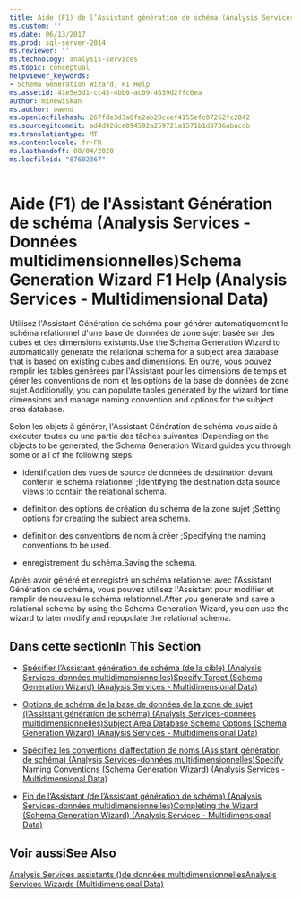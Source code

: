 ```yaml
---
title: Aide (F1) de l’Assistant génération de schéma (Analysis Services-données multidimensionnelles) | Microsoft Docs
ms.custom: ''
ms.date: 06/13/2017
ms.prod: sql-server-2014
ms.reviewer: ''
ms.technology: analysis-services
ms.topic: conceptual
helpviewer_keywords:
- Schema Generation Wizard, F1 Help
ms.assetid: 41e5e3d1-cc45-4bb0-ac09-4639d2ffc0ea
author: minewiskan
ms.author: owend
ms.openlocfilehash: 267fde3d3a0fe2ab28ccef4155efc07262fc2842
ms.sourcegitcommit: ad4d92dce894592a259721a1571b1d8736abacdb
ms.translationtype: MT
ms.contentlocale: fr-FR
ms.lasthandoff: 08/04/2020
ms.locfileid: "87602367"
---
```

# <a name="schema-generation-wizard-f1-help-analysis-services---multidimensional-data"></a><span data-ttu-id="b93c2-102">Aide (F1) de l'Assistant Génération de schéma (Analysis Services - Données multidimensionnelles)</span><span class="sxs-lookup"><span data-stu-id="b93c2-102">Schema Generation Wizard F1 Help (Analysis Services - Multidimensional Data)</span></span>
  <span data-ttu-id="b93c2-103">Utilisez l'Assistant Génération de schéma pour générer automatiquement le schéma relationnel d'une base de données de zone sujet basée sur des cubes et des dimensions existants.</span><span class="sxs-lookup"><span data-stu-id="b93c2-103">Use the Schema Generation Wizard to automatically generate the relational schema for a subject area database that is based on existing cubes and dimensions.</span></span> <span data-ttu-id="b93c2-104">En outre, vous pouvez remplir les tables générées par l'Assistant pour les dimensions de temps et gérer les conventions de nom et les options de la base de données de zone sujet.</span><span class="sxs-lookup"><span data-stu-id="b93c2-104">Additionally, you can populate tables generated by the wizard for time dimensions and manage naming convention and options for the subject area database.</span></span>  
  
 <span data-ttu-id="b93c2-105">Selon les objets à générer, l'Assistant Génération de schéma vous aide à exécuter toutes ou une partie des tâches suivantes :</span><span class="sxs-lookup"><span data-stu-id="b93c2-105">Depending on the objects to be generated, the Schema Generation Wizard guides you through some or all of the following steps:</span></span>  
  
-   <span data-ttu-id="b93c2-106">identification des vues de source de données de destination devant contenir le schéma relationnel ;</span><span class="sxs-lookup"><span data-stu-id="b93c2-106">Identifying the destination data source views to contain the relational schema.</span></span>  
  
-   <span data-ttu-id="b93c2-107">définition des options de création du schéma de la zone sujet ;</span><span class="sxs-lookup"><span data-stu-id="b93c2-107">Setting options for creating the subject area schema.</span></span>  
  
-   <span data-ttu-id="b93c2-108">définition des conventions de nom à créer ;</span><span class="sxs-lookup"><span data-stu-id="b93c2-108">Specifying the naming conventions to be used.</span></span>  
  
-   <span data-ttu-id="b93c2-109">enregistrement du schéma.</span><span class="sxs-lookup"><span data-stu-id="b93c2-109">Saving the schema.</span></span>  
  
 <span data-ttu-id="b93c2-110">Après avoir généré et enregistré un schéma relationnel avec l'Assistant Génération de schéma, vous pouvez utilisez l'Assistant pour modifier et remplir de nouveau le schéma relationnel.</span><span class="sxs-lookup"><span data-stu-id="b93c2-110">After you generate and save a relational schema by using the Schema Generation Wizard, you can use the wizard to later modify and repopulate the relational schema.</span></span>  
  
## <a name="in-this-section"></a><span data-ttu-id="b93c2-111">Dans cette section</span><span class="sxs-lookup"><span data-stu-id="b93c2-111">In This Section</span></span>  
  
-   [<span data-ttu-id="b93c2-112">Spécifier l’Assistant génération de schéma &#40;de la cible&#41; &#40;Analysis Services-données multidimensionnelles&#41;</span><span class="sxs-lookup"><span data-stu-id="b93c2-112">Specify Target &#40;Schema Generation Wizard&#41; &#40;Analysis Services - Multidimensional Data&#41;</span></span>](specify-target-schema-generation-wizard-analysis-services-multidimensional-data.md)  
  
-   [<span data-ttu-id="b93c2-113">Options de schéma de la base de données de la zone de sujet &#40;l’Assistant génération de schéma&#41; &#40;Analysis Services-données multidimensionnelles&#41;</span><span class="sxs-lookup"><span data-stu-id="b93c2-113">Subject Area Database Schema Options &#40;Schema Generation Wizard&#41; &#40;Analysis Services - Multidimensional Data&#41;</span></span>](subject-area-database-schema-options-analysis-services-multidimensional-data.md)  
  
-   [<span data-ttu-id="b93c2-114">Spécifiez les conventions d’affectation de noms &#40;Assistant génération de schéma&#41; &#40;Analysis Services-données multidimensionnelles&#41;</span><span class="sxs-lookup"><span data-stu-id="b93c2-114">Specify Naming Conventions &#40;Schema Generation Wizard&#41; &#40;Analysis Services - Multidimensional Data&#41;</span></span>](specify-naming-conventions-schema-generation-analysis-services-multidimensional-data.md)  
  
-   [<span data-ttu-id="b93c2-115">Fin de l’Assistant &#40;de l’Assistant génération de schéma&#41; &#40;Analysis Services-données multidimensionnelles&#41;</span><span class="sxs-lookup"><span data-stu-id="b93c2-115">Completing the Wizard &#40;Schema Generation Wizard&#41; &#40;Analysis Services - Multidimensional Data&#41;</span></span>](complete-schema-generation-wizard-analysis-services-multidimensional-data.md)  
  
## <a name="see-also"></a><span data-ttu-id="b93c2-116">Voir aussi</span><span class="sxs-lookup"><span data-stu-id="b93c2-116">See Also</span></span>  
 [<span data-ttu-id="b93c2-117">Analysis Services assistants &#40;&#41;de données multidimensionnelles</span><span class="sxs-lookup"><span data-stu-id="b93c2-117">Analysis Services Wizards &#40;Multidimensional Data&#41;</span></span>](analysis-services-wizards-multidimensional-data.md)  
  
  
